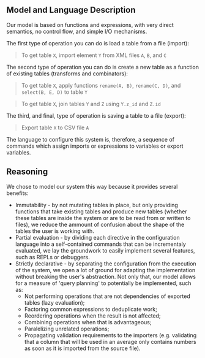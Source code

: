 ## Model and Language Description

Our model is based on functions and expressions, with very direct semantics, no control flow, and
simple I/O mechanisms.

The first type of operation you can do is load a table from a file (import):

> To get table `X`, import element `Y` from XML files `A`, `B`, and `C`

The second type of operation you can do is create a new table as a function of existing tables
(transforms and combinators):

> To get table `X`, apply functions `rename(A, B)`, `rename(C, D)`, and `select(B, E, D)` to table
> `Y`

> To get table `X`, join tables `Y` and `Z` using `Y.z_id` and `Z.id`

The third, and final, type of operation is saving a table to a file (export):

> Export table `X` to CSV file `A`

The language to configure this system is, therefore, a sequence of commands which assign imports or
expressions to variables or export variables.

## Reasoning

We chose to model our system this way because it provides several benefits:

 * Immutability - by not mutating tables in place, but only providing functions that take existing
   tables and produce new tables (whether these tables are inside the system or are to be read from
   or written to files), we reduce the ammount of confusion about the shape of the tables the user
   is working with.
 * Partial evaluation - by dividing each directive in the configuration language into a
   self-contained commands that can be incrementaly evaluated, we lay the groundwork to easily
   implement several features, such as REPLs or debuggers.
 * Strictly declarative - by separating the configuration from the execution of the system, we open
   a lot of ground for adapting the implementation without breaking the user's abstraction. Not only
   that, our model allows for a measure of 'query planning' to potentially be implemented, such as:
    - Not performing operations that are not dependencies of exported tables (lazy evaluation);
    - Factoring common expressions to deduplicate work;
    - Reordering operations when the result is not affected;
    - Combining operations when that is advantageous;
    - Paralelizing unrelated operations;
    - Propagating validation requirements to the importers (e.g. validating that a column that will
      be used in an average only contains numbers as soon as it is imported from the source file).
